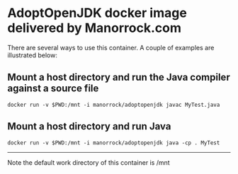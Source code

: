 # AdoptOpenJDK docker image delivered by Manorrock.com

There are several ways to use this container. A couple of examples are illustrated below:

## Mount a host directory and run the Java compiler against a source file

    docker run -v $PWD:/mnt -i manorrock/adoptopenjdk javac MyTest.java

## Mount a host directory and run Java

    docker run -v $PWD:/mnt -i manorrock/adoptopenjdk java -cp . MyTest

---

Note the default work directory of this container is /mnt
